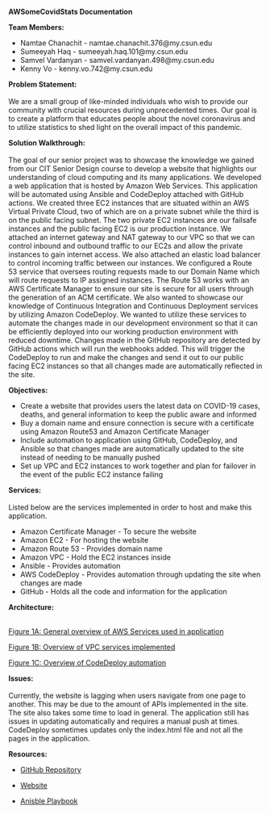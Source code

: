 <b>AWSomeCovidStats Documentation</b>

<b>Team Members: </b><br>
<ul>
 <li>Namtae Chanachit - namtae.chanachit.376@my.csun.edu</li>
 <li>Sumeeyah Haq - sumeeyah.haq.101@my.csun.edu</li>
 <li>Samvel Vardanyan - samvel.vardanyan.498@my.csun.edu</li>
 <li>Kenny Vo - kenny.vo.742@my.csun.edu</li>
</ul>

<b>Problem Statement:</b><br><br>
We are a small group of like-minded individuals who wish to provide our community with crucial resources during unprecedented times. Our goal is to create a platform that educates people about the novel coronavirus and to utilize statistics to shed light on the overall impact of this pandemic.

<b>Solution Walkthrough:</b><br><br>
The goal of our senior project was to showcase the knowledge we gained from our CIT Senior Design course to develop a website that highlights our understanding of cloud computing and its many applications. We developed a web application that is hosted by Amazon Web Services. This application will be automated using Ansible and CodeDeploy attached with GitHub actions. We created three EC2 instances that are situated within an AWS Virtual Private Cloud, two of which are on a private subnet while the third is on the public facing subnet. The two private EC2 instances are our failsafe instances and the public facing EC2 is our production instance. We attached an internet gateway and NAT gateway to our VPC so that we can control inbound and outbound traffic to our EC2s and allow the private instances to gain internet access. We also attached an elastic load balancer to control incoming traffic between our instances. We configured a Route 53 service that oversees routing requests made to our Domain Name which will route requests to IP assigned instances. The Route 53 works with an AWS Certificate Manager to ensure our site is secure for all users through the generation of an ACM certificate. 
We also wanted to showcase our knowledge of Continuous Integration and Continuous Deployment services by utilizing Amazon CodeDeploy. We wanted to utilize these services to automate the changes made in our development environment so that it can be efficiently deployed into our working production environment with reduced downtime. Changes made in the GitHub repository are detected by GitHub actions which will run the webhooks added. This will trigger the CodeDeploy to run and make the changes and send it out to our public facing EC2 instances so that all changes made are automatically reflected in the site. 

<b>Objectives:</b><br>
<ul>
<li>Create a website that provides users the latest data on COVID-19 cases, deaths, and general information to keep the public aware and informed</li>
<li>Buy a domain name and ensure connection is secure with a certificate using Amazon Route53 and Amazon Certificate Manager</li>
<li>Include automation to application using GitHub, CodeDeploy, and Ansible so that changes made are automatically updated to the site instead of needing to be manually pushed</li>
<li>Set up VPC and EC2 instances to work together and plan for failover in the event of the public EC2 instance failing</li>
</ul>

<b>Services:</b><br><br>
Listed below are the services implemented in order to host and make this application.
<ul>
<li>Amazon Certificate Manager - To secure the website</li>
<li>	Amazon EC2 - For hosting the website</li>
<li>Amazon Route 53 - Provides domain name </li>
<li>Amazon VPC - Hold the EC2 instances inside</li>
<li>Ansible - Provides automation </li>
<li>AWS CodeDeploy - Provides automation through updating the site when changes are made</li>
<li>GitHub - Holds all the code and information for the application</li>
</ul> 

<b>Architecture:</b> <br><br>
<p><a href="https://github.com/sumeeyahhaq/cit-481-senior-project/blob/master/Figure%201A.png">Figure 1A: General overview of AWS Services used in application</a></p>
<p><a href="https://github.com/sumeeyahhaq/cit-481-senior-project/blob/master/Figure%201B.png">Figure 1B: Overview of VPC services implemented</a></p>
<p><a href="https://github.com/sumeeyahhaq/cit-481-senior-project/blob/master/Figure%201C.png">Figure 1C: Overview of CodeDeploy automation</a></p>

<b>Issues:</b> <br><br>
Currently, the website is lagging when users navigate from one page to another. This may be due to the amount of APIs implemented in the site. The site also takes some time to load in general. The application still has issues in updating automatically and requires a manual push at times. CodeDeploy sometimes updates only the index.html file and not all the pages in the application. 
 
<b>Resources:</b> <br>
<ul>
<li><p><a href="https://github.com/sumeeyahhaq/cit-481-senior-project">GitHub Repository</a></p></li>
<li><p><a href="https://awsomecovidstats.com/">Website</a></p></li>
<li><p><a href="https://awsomecovidstats.com/">Anisble Playbook</a></p></li>
</ul>
